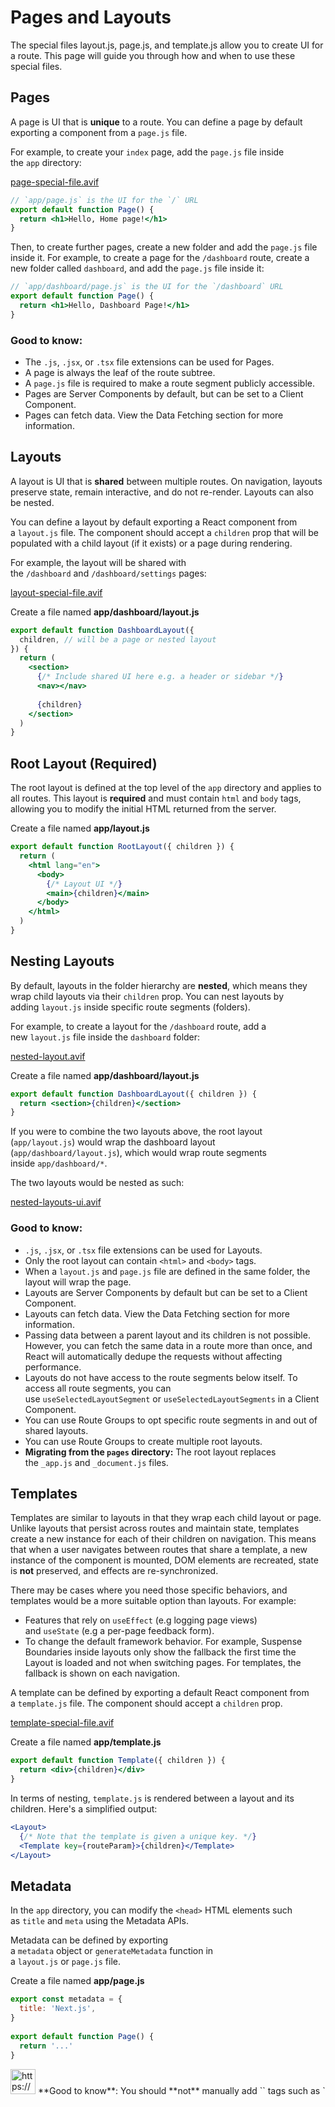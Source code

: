 # Pages and Layouts

The special files layout.js, page.js, and template.js allow you to create UI for a route. This page will guide you through how and when to use these special files.

## Pages

A page is UI that is **unique** to a route. You can define a page by default exporting a component from a `page.js` file.

For example, to create your `index` page, add the `page.js` file inside the `app` directory:

[page-special-file.avif](Pages%20and%20Layouts%201b2aeacbb2998123b103f218ab8b1fa6/page-special-file.avif)

```jsx
// `app/page.js` is the UI for the `/` URL
export default function Page() {
  return <h1>Hello, Home page!</h1>
}
```

Then, to create further pages, create a new folder and add the `page.js` file inside it. For example, to create a page for the `/dashboard` route, create a new folder called `dashboard`, and add the `page.js` file inside it:

```jsx
// `app/dashboard/page.js` is the UI for the `/dashboard` URL
export default function Page() {
  return <h1>Hello, Dashboard Page!</h1>
}
```

### **Good to know**:

- The `.js`, `.jsx`, or `.tsx` file extensions can be used for Pages.
- A page is always the leaf of the route subtree.
- A `page.js` file is required to make a route segment publicly accessible.
- Pages are Server Components by default, but can be set to a Client Component.
- Pages can fetch data. View the Data Fetching section for more information.

## Layouts

A layout is UI that is **shared** between multiple routes. On navigation, layouts preserve state, remain interactive, and do not re-render. Layouts can also be nested.

You can define a layout by default exporting a React component from a `layout.js` file. The component should accept a `children` prop that will be populated with a child layout (if it exists) or a page during rendering.

For example, the layout will be shared with the `/dashboard` and `/dashboard/settings` pages:

[layout-special-file.avif](Pages%20and%20Layouts%201b2aeacbb2998123b103f218ab8b1fa6/layout-special-file.avif)

Create a file named **app/dashboard/layout.js**

```jsx
export default function DashboardLayout({
  children, // will be a page or nested layout
}) {
  return (
    <section>
      {/* Include shared UI here e.g. a header or sidebar */}
      <nav></nav>
 
      {children}
    </section>
  )
}
```

## Root Layout (Required)

The root layout is defined at the top level of the `app` directory and applies to all routes. This layout is **required** and must contain `html` and `body` tags, allowing you to modify the initial HTML returned from the server.

Create a file named **app/layout.js**

```jsx
export default function RootLayout({ children }) {
  return (
    <html lang="en">
      <body>
        {/* Layout UI */}
        <main>{children}</main>
      </body>
    </html>
  )
}
```

## Nesting Layouts

By default, layouts in the folder hierarchy are **nested**, which means they wrap child layouts via their `children` prop. You can nest layouts by adding `layout.js` inside specific route segments (folders).

For example, to create a layout for the `/dashboard` route, add a new `layout.js` file inside the `dashboard` folder:

[nested-layout.avif](Pages%20and%20Layouts%201b2aeacbb2998123b103f218ab8b1fa6/nested-layout.avif)

Create a file named **app/dashboard/layout.js**

```jsx
export default function DashboardLayout({ children }) {
  return <section>{children}</section>
}
```

If you were to combine the two layouts above, the root layout (`app/layout.js`) would wrap the dashboard layout (`app/dashboard/layout.js`), which would wrap route segments inside `app/dashboard/*`.

The two layouts would be nested as such:

[nested-layouts-ui.avif](Pages%20and%20Layouts%201b2aeacbb2998123b103f218ab8b1fa6/nested-layouts-ui.avif)

### **Good to know**:

- `.js`, `.jsx`, or `.tsx` file extensions can be used for Layouts.
- Only the root layout can contain `<html>` and `<body>` tags.
- When a `layout.js` and `page.js` file are defined in the same folder, the layout will wrap the page.
- Layouts are Server Components by default but can be set to a Client Component.
- Layouts can fetch data. View the Data Fetching section for more information.
- Passing data between a parent layout and its children is not possible. However, you can fetch the same data in a route more than once, and React will automatically dedupe the requests without affecting performance.
- Layouts do not have access to the route segments below itself. To access all route segments, you can use `useSelectedLayoutSegment` or `useSelectedLayoutSegments` in a Client Component.
- You can use Route Groups to opt specific route segments in and out of shared layouts.
- You can use Route Groups to create multiple root layouts.
- **Migrating from the `pages` directory:** The root layout replaces the `_app.js` and `_document.js` files.

## Templates

Templates are similar to layouts in that they wrap each child layout or page. Unlike layouts that persist across routes and maintain state, templates create a new instance for each of their children on navigation. This means that when a user navigates between routes that share a template, a new instance of the component is mounted, DOM elements are recreated, state is **not** preserved, and effects are re-synchronized.

There may be cases where you need those specific behaviors, and templates would be a more suitable option than layouts. For example:

- Features that rely on `useEffect` (e.g logging page views) and `useState` (e.g a per-page feedback form).
- To change the default framework behavior. For example, Suspense Boundaries inside layouts only show the fallback the first time the Layout is loaded and not when switching pages. For templates, the fallback is shown on each navigation.

A template can be defined by exporting a default React component from a `template.js` file. The component should accept a `children` prop.

[template-special-file.avif](Pages%20and%20Layouts%201b2aeacbb2998123b103f218ab8b1fa6/template-special-file.avif)

Create a file named **app/template.js**

```jsx
export default function Template({ children }) {
  return <div>{children}</div>
}
```

In terms of nesting, `template.js` is rendered between a layout and its children. Here's a simplified output:

```jsx
<Layout>
  {/* Note that the template is given a unique key. */}
  <Template key={routeParam}>{children}</Template>
</Layout>
```

## Metadata

In the `app` directory, you can modify the `<head>` HTML elements such as `title` and `meta` using the Metadata APIs.

Metadata can be defined by exporting a `metadata` object or `generateMetadata` function in a `layout.js` or `page.js` file.

Create a file named **app/page.js**

```jsx
export const metadata = {
  title: 'Next.js',
}
 
export default function Page() {
  return '...'
}
```

<aside>
<img src="https://www.notion.so/icons/new-alert_yellow.svg" alt="https://www.notion.so/icons/new-alert_yellow.svg" width="40px" /> **Good to know**: You should **not** manually add `<head>` tags such as `<title>` and `<meta>` to root layouts. Instead, you should use the Metadata API which automatically handles advanced requirements such as streaming and de-duplicating `<head>` elements.

</aside>